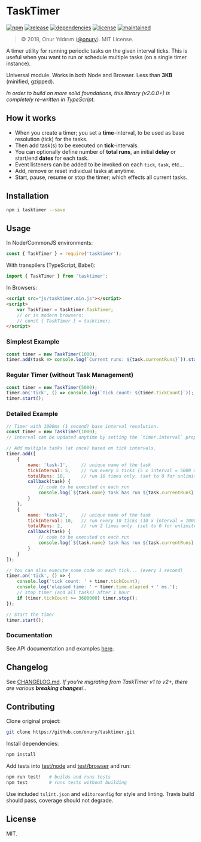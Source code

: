 # TaskTimer

[![npm](http://img.shields.io/npm/v/tasktimer.svg)](https://www.npmjs.com/package/tasktimer)
[![release](https://img.shields.io/github/release/onury/tasktimer.svg)](https://github.com/onury/tasktimer)
[![dependencies](https://david-dm.org/onury/tasktimer.svg)](https://david-dm.org/onury/tasktimer)
[![license](http://img.shields.io/npm/l/tasktimer.svg)](https://github.com/onury/tasktimer/blob/master/LICENSE)
[![maintained](https://img.shields.io/maintenance/yes/2018.svg)](https://github.com/onury/tasktimer/graphs/commit-activity)

> © 2018, Onur Yıldırım ([@onury](https://github.com/onury)). MIT License.

A timer utility for running periodic tasks on the given interval ticks.
This is useful when you want to run or schedule multiple tasks (on a single timer instance).

Universal module. Works in both Node and Browser. Less than **3KB** (minified, gzipped).

_In order to build on more solid foundations, this library (v2.0.0+) is completely re-written in TypeScript._

## How it works

- When you create a timer; you set a **time**-interval, to be used as base resolution (tick) for the tasks.
- Then add task(s) to be executed on **tick**-intervals.
- You can optionally define number of **total runs**, an initial **delay** or start/end **dates** for each task.
- Event listeners can be added to be invoked on each `tick`, `task`, etc...
- Add, remove or reset individual tasks at anytime.
- Start, pause, resume or stop the timer; which effects all current tasks.

## Installation

```sh
npm i tasktimer --save
```

## Usage

In Node/CommonJS environments:
```js
const { TaskTimer } = require('tasktimer');
```

With transpilers (TypeScript, Babel):
```js
import { TaskTimer } from 'tasktimer';
```

In Browsers:
```html
<script src="js/tasktimer.min.js"></script>
<script>
    var TaskTimer = tasktimer.TaskTimer;
    // or in modern browsers:
    // const { TaskTimer } = tasktimer;
</script>
```

### Simplest Example

```js
const timer = new TaskTimer(1000);
timer.add(task => console.log(`Current runs: ${task.currentRuns}`)).start();
```

### Regular Timer (without Task Management)

```js
const timer = new TaskTimer(5000);
timer.on('tick', () => console.log(`Tick count: ${timer.tickCount}`));
timer.start();
```

### Detailed Example

```js
// Timer with 1000ms (1 second) base interval resolution.
const timer = new TaskTimer(1000);
// interval can be updated anytime by setting the `timer.interval` property.

// Add multiple tasks (at once) based on tick intervals.
timer.add([
    {
        name: 'task-1',     // unique name of the task
        tickInterval: 5,    // run every 5 ticks (5 x interval = 5000 ms)
        totalRuns: 10,      // run 10 times only. (set to 0 for unlimited times)
        callback(task) {
            // code to be executed on each run
            console.log(`${task.name} task has run ${task.currentRuns} times.`);
        }
    },
    {
        name: 'task-2',     // unique name of the task
        tickInterval: 10,   // run every 10 ticks (10 x interval = 10000 ms)
        totalRuns: 2,       // run 2 times only. (set to 0 for unlimited times)
        callback(task) {
            // code to be executed on each run
            console.log(`${task.name} task has run ${task.currentRuns} times.`);
        }
    }
]);

// You can also execute some code on each tick... (every 1 second)
timer.on('tick', () => {
    console.log('tick count: ' + timer.tickCount);
    console.log('elapsed time: ' + timer.time.elapsed + ' ms.');
    // stop timer (and all tasks) after 1 hour
    if (timer.tickCount >= 3600000) timer.stop();
});

// Start the timer
timer.start();
```

### Documentation

See API documentation and examples [here][docs].

## Changelog

See [CHANGELOG.md][changelog].
*If you're migrating from TaskTimer v1 to v2+, there are various **breaking changes**!..*

## Contributing

Clone original project:

```sh
git clone https://github.com/onury/tasktimer.git
```

Install dependencies:

```sh
npm install
```

Add tests into [test/node](test/node) and [test/browser](test/browser) and run:

```sh
npm run test!   # builds and runs tests
npm test        # runs tests without building
```

Use included `tslint.json` and `editorconfig` for style and linting.
Travis build should pass, coverage should not degrade.

## License
MIT.

[docs]:https://onury.io/tasktimer/?api=tasktimer
[changelog]:https://onury.io/tasktimer/?content=changelog
